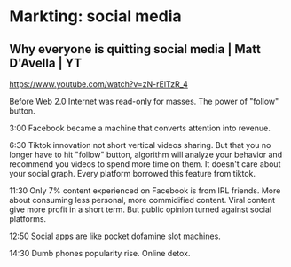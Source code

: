 # Markting: social media

## Why everyone is quitting social media | Matt D'Avella | YT

https://www.youtube.com/watch?v=zN-rElTzR_4

Before Web 2.0 Internet was read-only for masses. The power of "follow" button.

3:00 Facebook became a machine that converts attention into revenue.

6:30 Tiktok innovation not short vertical videos sharing. But that you no longer have to hit "follow" button, algorithm will analyze your behavior and recommend you videos to spend more time on them. It doesn't care about your social graph. Every platform borrowed this feature from tiktok.

11:30 Only 7% content experienced on Facebook is from IRL friends. More about consuming less personal, more commidified content. Viral content give more profit in a short term. But public opinion turned against social platforms.

12:50 Social apps are like pocket dofamine slot machines.

14:30 Dumb phones popularity rise. Online detox.